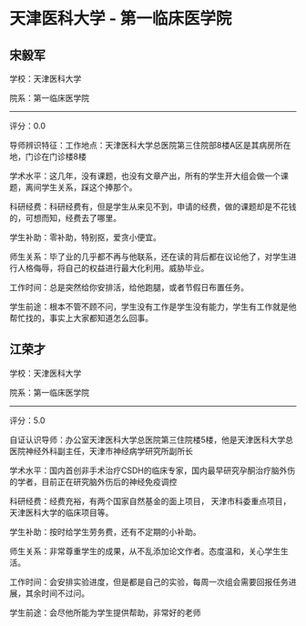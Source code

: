 # 天津医科大学 - 第一临床医学院

## 宋毅军

学校：天津医科大学

院系：第一临床医学院

* * *

评分：0.0

导师辨识特征：工作地点：天津医科大学总医院第三住院部8楼A区是其病房所在地，门诊在门诊楼8楼

学术水平：这几年，没有课题，也没有文章产出，所有的学生开大组会做一个课题，离间学生关系，踩这个捧那个。

科研经费：科研经费有，但是学生从来见不到，申请的经费，做的课题却是不花钱的，可想而知，经费去了哪里。

学生补助：零补助，特别抠，爱贪小便宜。

师生关系：毕了业的几乎都不再与他联系，还在读的背后都在议论他了，对学生进行人格侮辱，将自己的权益进行最大化利用。威胁毕业。

工作时间：总是突然给你安排活，给他跑腿，或者节假日布置任务。

学生前途：根本不管不顾不问，学生没有工作是学生没有能力，学生有工作就是他帮忙找的，事实上大家都知道怎么回事。

## 江荣才

学校：天津医科大学

院系：第一临床医学院

* * *

评分：5.0

自证认识导师：办公室天津医科大学总医院第三住院楼5楼，他是天津医科大学总医院神经外科副主任，天津市神经病学研究所副所长

学术水平：国内首创非手术治疗CSDH的临床专家，国内最早研究孕酮治疗脑外伤的学者，目前正在研究脑外伤后的神经免疫调控

科研经费：经费充裕，有两个国家自然基金的面上项目， 天津市科委重点项目，天津医科大学的临床项目等。

学生补助：按时给学生劳务费，还有不定期的小补助。

师生关系：非常尊重学生的成果，从不乱添加论文作者。态度温和，关心学生生活。

工作时间：会安排实验进度，但是都是自己的实验，每周一次组会需要回报任务进展，其余时间不过问。

学生前途：会尽他所能为学生提供帮助，非常好的老师